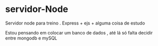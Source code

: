 # servidor-Node
Servidor node para treino . Express + ejs + alguma coisa de estudo

Estou pensando em colocar um banco de dados , até lá só falta decidir entre mongodb e mySQL
